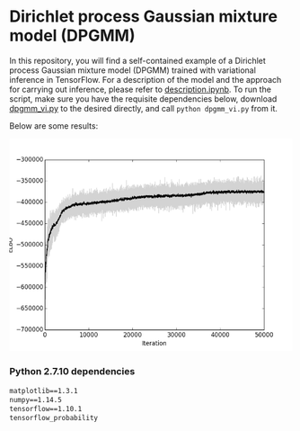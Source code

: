 # Dirichlet process Gaussian mixture model (DPGMM)

In this repository, you will find a self-contained example of a Dirichlet process Gaussian mixture model (DPGMM) trained with variational inference in TensorFlow. For a description of the model and the approach for carrying out inference, please refer to [description.ipynb](https://github.com/apedawi-cs/dpgmm-vi/blob/master/description.ipynb). To run the script, make sure you have the requisite dependencies below, download [dpgmm_vi.py](https://github.com/apedawi-cs/dpgmm-vi/blob/master/dpgmm_vi.py) to the desired directly, and call `python dpgmm_vi.py` from it.

Below are some results:

![ELBO curve by iteration](https://github.com/apedawi-cs/dpgmm-vi/blob/master/elbo_curve.png)


### Python 2.7.10 dependencies
```
matplotlib==1.3.1
numpy==1.14.5
tensorflow==1.10.1
tensorflow_probability
```

